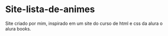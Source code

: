# Site-lista-de-animes
Site criado por mim, inspirado em um site do curso de html e css da alura o alura books.
